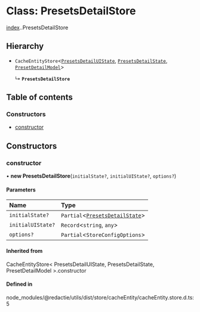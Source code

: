 # Class: PresetsDetailStore

[index](../wiki/index).[<internal>](../wiki/index.%3Cinternal%3E).PresetsDetailStore

## Hierarchy

- `CacheEntityStore`<[`PresetsDetailUIState`](../wiki/index.%3Cinternal%3E#presetsdetailuistate), [`PresetsDetailState`](../wiki/index.%3Cinternal%3E#presetsdetailstate), [`PresetDetailModel`](../wiki/index#presetdetailmodel)\>

  ↳ **`PresetsDetailStore`**

## Table of contents

### Constructors

- [constructor](../wiki/index.%3Cinternal%3E.PresetsDetailStore#constructor)

## Constructors

### constructor

• **new PresetsDetailStore**(`initialState?`, `initialUIState?`, `options?`)

#### Parameters

| Name | Type |
| :------ | :------ |
| `initialState?` | `Partial`<[`PresetsDetailState`](../wiki/index.%3Cinternal%3E#presetsdetailstate)\> |
| `initialUIState?` | `Record`<`string`, `any`\> |
| `options?` | `Partial`<`StoreConfigOptions`\> |

#### Inherited from

CacheEntityStore<
	PresetsDetailUIState,
	PresetsDetailState,
	PresetDetailModel
\>.constructor

#### Defined in

node_modules/@redactie/utils/dist/store/cacheEntity/cacheEntity.store.d.ts:5
